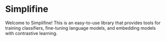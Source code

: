 # Simplifine

Welcome to Simplifine! This is an easy-to-use library that provides tools for training classifiers, fine-tuning language models, and embedding models with contrastive learning.